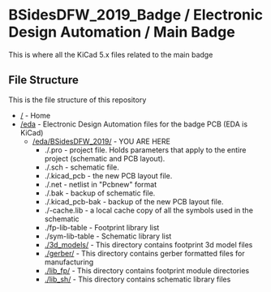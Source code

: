 # BSidesDFW_2019_Badge / Electronic Design Automation / Main Badge

This is where all the KiCad 5.x files related to the main badge

## File Structure

This is the file structure of this repository

* [/](/) - Home
* [/eda](/eda/) - Electronic Design Automation files for the badge PCB (EDA is KiCad)
  * [/eda/BSidesDFW_2019/](/eda/BSidesDFW_2019/) - YOU ARE HERE
    * ./<filename>.pro - project file. Holds parameters that apply to the entire project (schematic and PCB layout).
    * ./<filename>.sch - schematic file.
    * ./<filename>.kicad_pcb - the new PCB layout file.
    * ./<filename>.net - netlist in "Pcbnew" format
    * ./<filename>.bak - backup of schematic file.
    * ./<filename>.kicad_pcb-bak - backup of the new PCB layout file.
    * ./<filename>-cache.lib - a local cache copy of all the symbols used in the schematic
    * ./fp-lib-table - Footprint library list
    * ./sym-lib-table - Schematic library list
    * [./3d_models/](./3d_models/) - This directory contains footprint 3d model files
    * [./gerber/](./gerber/) - This directory contains gerber formatted files for manufacturing
    * [./lib_fp/](./lib_fp/) - This directory contains footprint module directories
    * [./lib_sh/](./lib_sh/) - This directory contains schematic library files
